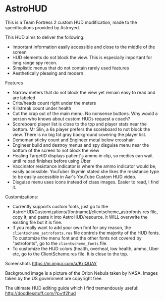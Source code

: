 # AstroHUD
This is a Team Fortress 2 custom HUD modification, made to the specifications provided by Astroyed.

This HUD aims to deliver the following:
* Important information easily accessible and close to the middle of the screen
* HUD elements do not block the view. This is especially important for long range spy recon.
* Simplistic menus that do not contain rarely used features
* Aesthetically pleasing and modern

Features
* Narrow meters that do not block the view yet remain easy to read and are labeled
* Crits/heads count right under the meters
* Killstreak count under health
* Cut the crap out of the main menu. No nonsense buttons. Why would a person who knows about custom HUDs request a coach?
* Scoreboard player list is close to the top and player stats near the bottom. Mr Slin, a 6s player prefers the scoreboard to not block the view. There is no big fat gray background covering the player list.
* Demoman sticky count and Engineer metal below crosshair
* Engineer build and destroy menus and spy disguise menu near the bottom of the screen to not block the view
* Healing TargetID displays patient's ammo in clip, so medics can wait until reload finishes before using Über
* Vaccinator resistance indicator is where the ammo indicator would be, easily accessible. YouTuber Skymin stated she likes the resistance type to be easily accessible in Aar's YouTube Custom HUD video.
* Disguise menu uses icons instead of class images. Easier to read, I find it.

Customizations:
* Currently supports custom fonts, just go to the AstroHUD/Customizations/[fontname]/clientscheme_astrofonts.res file, copy it, and paste it into AstroHUD/resource. It WILL overwrite the existing file but it is fine.
* If you really want to add your own font for any reason, the `clientscheme_astrofonts.res` file controls the majority of the HUD fonts. To customize the menu font and the other fonts not covered by "astrofonts", go to the `clientscheme_fonts` file.
* To customize the HUD colors (health, overheal, low health, ammo, Uber etc, go to the ClientScheme.res file. It is close to the top.

Screenshots
https://m.imgur.com/a/KrIQUAY

Background image is a picture of the Orion Nebula taken by NASA. Images taken by the US government are copyright free.

The ultimate HUD editing guide which I find tremendously useful:<br/>
<http://doodlesstuff.com/?p=tf2hud>
